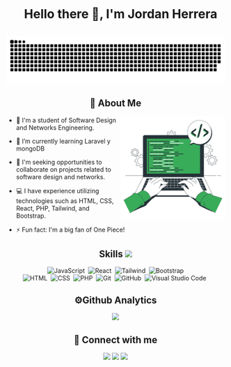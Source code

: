 
<!--
**jordanheve/jordanheve** is a ✨ _special_ ✨ repository because its `README.md` (this file) appears on your GitHub profile.

Here are some ideas to get you started:

- 🔭 I’m currently working on ...
- 🌱 I’m currently learning ...
- 👯 I’m looking to collaborate on ...
- 🤔 I’m looking for help with ...
- 💬 Ask me about ...
- 📫 How to reach me: ...
- 😄 Pronouns: ...
- ⚡ Fun fact: ...
-->

<div id="user-content-toc">
  <ul align="center">
    <summary><h1 style="display: inline-block">Hello there 👋, I'm Jordan Herrera</h1></summary>
  </ul>
</div>
<!--- snake -->
<div align="center">
  <img  src="https://github.com/1999AZZAR/1999AZZAR/blob/main/resources/img/grid-snake.svg"
       alt="snake" /></a>
</div>

<h2 align="center">👤 About Me</h2>
<div>
  
<img width="240px" align="right" alt="Github" src="./coding2.png" />

- 🔭 I'm a student of Software Design and Networks Engineering.
  
- 🌱 I’m currently learning Laravel y mongoDB

- 👀  I'm seeking opportunities to collaborate on projects related to software design and networks.
  
- 💻  I have experience utilizing technologies such as HTML, CSS, React, PHP, Tailwind, and Bootstrap.

- ⚡ Fun fact: I'm a big fan of One Piece!

</div>
<h2 align="center"> Skills <img src = "https://media2.giphy.com/media/QssGEmpkyEOhBCb7e1/giphy.gif?cid=ecf05e47a0n3gi1bfqntqmob8g9aid1oyj2wr3ds3mg700bl&rid=giphy.gif" width = 32px> </h2>
<div align="center">
  
![JavaScript](https://img.shields.io/badge/-JavaScript-05122A?style=flat&logo=javascript)&nbsp;
![React](https://img.shields.io/badge/-React-05122A?style=flat&logo=react)&nbsp;
![Tailwind](https://img.shields.io/badge/-Tailwind-05122A?style=flat&logo=tailwindcss)&nbsp;
![Bootstrap](https://img.shields.io/badge/-Bootstrap-05122A?style=flat&logo=bootstrap&logoColor=563D7C)\
![HTML](https://img.shields.io/badge/-HTML-05122A?style=flat&logo=HTML5)&nbsp;
![CSS](https://img.shields.io/badge/-CSS-05122A?style=flat&logo=CSS3&logoColor=1572B6)&nbsp;
![PHP](https://img.shields.io/badge/-PHP-05122A?style=flat&logo=php)&nbsp;
![Git](https://img.shields.io/badge/-Git-05122A?style=flat&logo=git)&nbsp;
![GitHub](https://img.shields.io/badge/-GitHub-05122A?style=flat&logo=github)&nbsp;
![Visual Studio Code](https://img.shields.io/badge/-Visual%20Studio%20Code-05122A?style=flat&logo=visual-studio-code&logoColor=007ACC)&nbsp;
</div>

<h2 align="center" > ⚙️Github Analytics</h2>

<p align="center">
<a href="https://github.com/jordanheve">
  <img height="180em" src="https://github-readme-stats.vercel.app/api/top-langs?username=jordanheve&show_icons=true&locale=en&bg_color=0d1117&text_color=ffffff&layout=compact"/>
</a>
</p>

<h2 align="center">📧 Connect with me</h2>
<div align="center">
   <a href="mailto:jordan.herreveravera@gmail.com"  target="_blank" rel="noreferrer"> <img src="https://img.shields.io/badge/-Mail-05122A?style=flat&logo=gmail"/></a>
   <a href="https://jordanheve.github.io/portfolio/" target="_blank" rel="noreferrer"> <img src="https://img.shields.io/badge/-Portfolio-05122A?style=flat&logo=google-chrome"/></a>  
   <a href="https://www.linkedin.com/in/jordanherreravera/?locale=en_US"  target="_blank" rel="noreferrer"> <img src="https://img.shields.io/badge/-Linkedin-05122A?style=flat&logo=linkedin"/></a>
</div>
